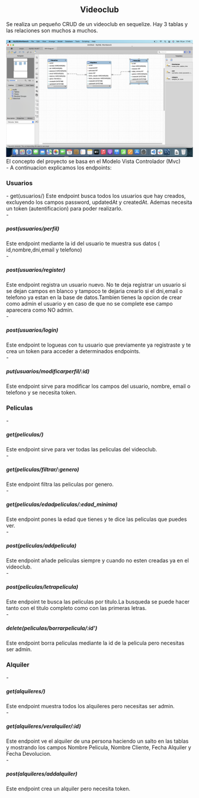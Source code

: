<p align="center">
</p>
<h2 align="center">Videoclub</h2>
<p>Se realiza un pequeño CRUD de un videoclub en sequelize. Hay 3 tablas y las relaciones son muchos a muchos.<br>
<br>
<img src="/img/relaciones.png"><br>
El concepto del proyecto se basa en el Modelo Vista Controlador (Mvc)<br>
- A continuacion explicamos los endpoints:<br>
<h3><p>Usuarios</p></h3>
- get(usuarios/) Este endpoint busca todos los usuarios que hay creados, excluyendo los campos password, updatedAt y createdAt. Ademas necesita un token (autentificacion) para poder realizarlo.<br>
- <h5>post(usuarios/perfil)</h5> Este endpoint mediante la id del usuario te muestra sus datos ( id,nombre,dni,email y telefono)<br>
- <h5>post(usuarios/register)</h5> Este endpoint registra un usuario nuevo. No te deja registrar un usuario si se dejan campos en blanco y tampoco te dejaria crearlo si el dni,email o telefono ya estan en la base de datos.Tambien tienes la opcion de crear como admin el usuario y en caso de que no se complete ese campo aparecera como NO admin.<br>
- <h5>post(usuarios/login)</h5> Este endpoint te logueas con tu usuario que previamente ya registraste y te crea un token para acceder a determinados endpoints.<br>
- <h5>put(usuarios/modificarperfil/:id)</h5> Este endpoint sirve para modificar los campos del usuario, nombre, email o telefono y se necesita token.<br>
<h3>Peliculas</h3>
- <h5>get(peliculas/)</h5> Este endpoint sirve para ver todas las peliculas del videoclub.<br>
- <h5>get(peliculas/filtrar/:genero)</h5> Este endpoint filtra las peliculas por genero.<br>
- <h5>get(peliculas/edadpeliculas/:edad_minima)</h5> Este endpoint pones la edad que tienes y te dice las peliculas que puedes ver.<br>
- <h5>post(peliculas/addpelicula)</h5> Este endpoint añade peliculas siempre y cuando no esten creadas ya en el videoclub.<br>
- <h5>post(peliculas/letrapelicula)</h5>Este endpoint te busca las peliculas por titulo.La busqueda se puede hacer tanto con el titulo completo como con las primeras letras.<br>
- <h5>delete(peliculas/borrarpelicula/:id')</h5> Este endpoint borra peliculas mediante la id de la pelicula pero necesitas ser admin.<br>
<h3>Alquiler</h3>
- <h5>get(alquileres/)</h5>Este endpoint muestra todos los alquileres pero necesitas ser admin.<br>
- <h5>get(alquileres/veralquiler/:id)</h5>Este endpoint ve el alquiler de una persona haciendo un salto en las tablas y mostrando los campos Nombre Pelicula, Nombre Cliente, Fecha Alquiler y Fecha Devolucion.<br>
- <h5>post(alquileres/addalquiler)</h5>Este endpoint crea un alquiler pero necesita token.<br>
</p>

